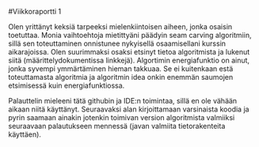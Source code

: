 #Viikkoraportti 1

Olen yrittänyt keksiä tarpeeksi mielenkiintoisen aiheen, jonka osaisin toetuttaa. Monia vaihtoehtoja mietittyäni päädyin seam carving algoritmiin, sillä sen toteuttaminen onnistunee nykyisellä osaamisellani kurssin aikarajoissa. Olen suurimmaksi osaksi etsinyt tietoa algoritmista ja lukenut siitä (määrittelydokumentissa linkkejä). Algortimin energiafunktio on ainut, jonka syvempi ymmärtäminen hieman takkuaa. Se ei kuitenkaan estä toteuttamasta algoritmia ja algoritmin idea onkin enemmän saumojen etsimisessä kuin energiafunktiossa.

Palauttelin mieleeni tätä githubin ja IDE:n toimintaa, sillä en ole vähään aikaan niitä käyttänyt. Seuraavaksi alan kirjoittamaan varsinaista koodia ja pyrin saamaan ainakin jotenkin toimivan version algoritmista valmiiksi seuraavaan palautukseen mennessä (javan valmiita tietorakenteita käyttäen).